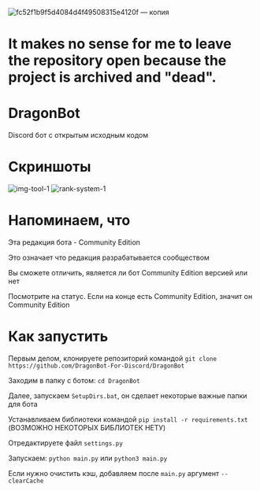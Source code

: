 ![fc52f1b9f5d4084d4f49508315e4120f — копия](https://user-images.githubusercontent.com/64083584/191896863-f2e92775-07a5-4be8-8594-6ce906c3a264.png)


# It makes no sense for me to leave the repository open because the project is archived and "dead".
# DragonBot
Discord бот с открытым исходным кодом

# Скриншоты
![img-tool-1](https://user-images.githubusercontent.com/64083584/191896455-ff10b50a-77eb-4202-8390-06f9cce89334.png)
![rank-system-1](https://user-images.githubusercontent.com/64083584/191896468-5d1c3e9f-89c3-4cdf-acfc-d19c1609c929.png)

# Напоминаем, что
Эта редакция бота - Community Edition

Это означает что редакция разрабатывается сообществом

Вы сможете отличить, является ли бот Community Edition версией или нет

Посмотрите на статус. Если на конце есть Community Edition, значит он Community Edition

# Как запустить
Первым делом, клонируете репозиторий командой ``git clone https://github.com/DragonBot-For-Discord/DragonBot``

Заходим в папку с ботом: ``cd DragonBot``

Далее, запускаем ``SetupDirs.bat``, он сделает некоторые важные папки для бота

Устанавливаем библиотеки командой ``pip install -r requirements.txt`` (ВОЗМОЖНО НЕКОТОРЫХ БИБЛИОТЕК НЕТУ)

Отредактируете файл ``settings.py``

Запускаем: ``python main.py`` или ``python3 main.py``

Если нужно очистить кэш, добавляем после ``main.py`` аргумент ``--clearCache``
